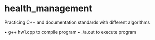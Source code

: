# health_management
Practicing C++  and documentation standards with different algorithms



• g++ hw1.cpp to compile program
• ./a.out to execute program
